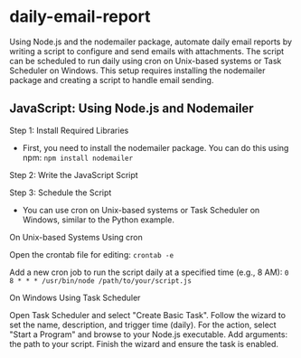 # daily-email-report

Using Node.js and the nodemailer package, automate daily email reports by writing a script to configure and send emails with attachments. The script can be scheduled to run daily using cron on Unix-based systems or Task Scheduler on Windows. This setup requires installing the nodemailer package and creating a script to handle email sending.

## JavaScript: Using Node.js and Nodemailer

Step 1: Install Required Libraries

- First, you need to install the nodemailer package. You can do this using npm: `npm install nodemailer`

Step 2: Write the JavaScript Script

Step 3: Schedule the Script

- You can use cron on Unix-based systems or Task Scheduler on Windows, similar to the Python example.

On Unix-based Systems Using cron

Open the crontab file for editing:
` crontab -e `

Add a new cron job to run the script daily at a specified time (e.g., 8 AM):
`0 8 * * * /usr/bin/node /path/to/your/script.js`

On Windows Using Task Scheduler

Open Task Scheduler and select "Create Basic Task".
Follow the wizard to set the name, description, and trigger time (daily).
For the action, select "Start a Program" and browse to your Node.js executable.
Add arguments: the path to your script.
Finish the wizard and ensure the task is enabled.

